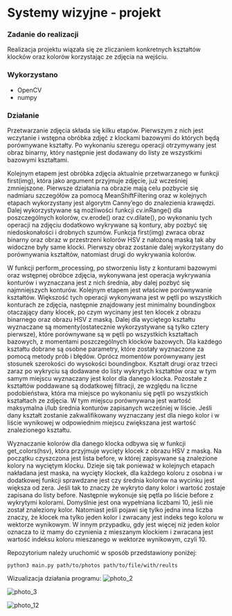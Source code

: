 # Systemy wizyjne - projekt
### Zadanie do realizacji
Realizacja projektu wiązała się ze zliczaniem konkretnych kształtów klocków oraz kolorów korzystając ze zdjęcia na wejściu.

### Wykorzystano
- OpenCV
- numpy

### Działanie
Przetwarzanie zdjęcia składa się kilku etapów. Pierwszym z nich jest wczytanie i wstępna obróbka
zdjęć z klockami bazowymi do których będą porównywane kształty. Po wykonaniu szeregu operacji
otrzymywany jest obraz binarny, który następnie jest dodawany do listy ze wszystkimi bazowymi
kształtami.

Kolejnym etapem jest obróbka zdjęcia aktualnie przetwarzanego w funkcji first(img), która jako
argument przyjmuje zdjęcie, już wcześniej zmniejszone. Pierwsze działania na obrazie mają celu pozbycie
się nadmiaru szczegółów za pomocą MeanShiftFiltering oraz w kolejnych etapach wykorzystany jest
algorytm Canny’ego do znalezienia krawędzi. Dalej wykorzystywane są możliwości funkcji cv.inRange()
dla poszczególnych kolorów, cv.erode() oraz cv.dilate(), po wykonaniu tych operacji na zdjęciu dodatkowo
wykrywane są kontury, aby pozbyć się niedoskonałości i drobnych szumów. Funkcja first(img) zwraca
obraz binarny oraz obraz w przestrzeni kolorów HSV z nałożoną maską tak aby widoczne były same
klocki. Pierwszy obraz zostanie dalej wykorzystany do porównywania kształtów, natomiast drugi do
wykrywania kolorów.

W funkcji perform_processing, po stworzeniu listy z konturami bazowymi oraz wstępnej obróbce
zdjęcia, wykonywana jest operacja wykrywania konturów i wyznaczana jest z nich średnia, aby dalej
pozbyć się najmniejszych konturów. Kolejnym etapem jest właściwe porównywanie kształtów. Większość
tych operacji wykonywana jest w pętli po wszystkich konturach ze zdjęcia, następnie znajdowany
jest minimalny boundingbox otaczający dany klocek, po czym wycinany jest ten klocek z obrazu
binarnego oraz obrazu HSV z maską. Dalej dla wyciętego kształtu wyznaczane są momenty(ostatecznie
wykorzystywane są tylko cztery pierwsze), które porównywane są w pętli po wszystkich kształtach
bazowych, z momentami poszczególnych klocków bazowych. Dla każdego kształtu dobrane są osobne
parametry, które zostały wyznaczone za pomocą metody prób i błędów. Oprócz momentów porównywany
jest stosunek szerokości do wysokości boundingbox. Kształt drugi oraz trzeci zaraz po wykryciu są
dodawane do listy wykrytych kształtów oraz w tym samym miejscu wyznaczany jest kolor dla danego
klocka. Pozostałe z kształtów poddawane są dodatkowej filtracji, ze względu na liczne podobieństwa, która
ma miejsce po wykonaniu się pętli po wszystkich kształtach ze zdjęcia. W tym miejscu porównywana jest
wartość maksymalna i/lub średnia konturów zapisanych wcześniej w liście. Jeśli dany kształt zostanie
zakwalifikowany wyznaczany jest dla niego kolor i w liście wynikowej w odpowiednim miejscu zwiększana
jest wartość znalezionego kształtu.

Wyznaczanie kolorów dla danego klocka odbywa się w funkcji get_colors(hsv), która przyjmuje wycięty
klocek z obrazu HSV z maską. Na początku czyszczona jest lista before, w której zapisywane są znalezione
kolory na wyciętym klocku. Dzieje się tak ponieważ w kolejnych etapach nakładana jest maska, na wycięty
klockek, dla każdego koloru z osobna i w dodatkowej funkcji sprawdzane jest czy średnia kolorów na
wycinku jest większa od zera. Jeśli tak to znaczy że wykryto dany kolor i wartość zostaje zapisana
do listy before. Następnie wykonuje się pętla po liście before z wykrytymi kolorami. Domyślnie jest ona
wypełniana liczbami 10, jeśli nie został znaleziony kolor. Natomiast jeśli pojawi się tylko jedna inna liczba
znaczy, że klocek ma tylko jeden kolor i zwracany jest indeks tego koloru w wektorze wynikowym. W
innym przypadku, gdy jest więcej niż jeden kolor oznacza to iż mamy do czynienia z mieszanym klockiem
i zwracana jest wartość indeksu koloru mieszanego w wektorze wynikowym, czyli 10.

Repozytorium należy uruchomić w sposób przedstawiony poniżej:
```
python3 main.py path/to/photos path/to/file/with/reults
```
Wizualizacja działania programu:
![photo_2](https://github.com/joannawalowska/counting_blocks/assets/147088977/8e47f4b0-7cfd-4eea-acdd-63b2ade6783f)

![photo_3](https://github.com/joannawalowska/counting_blocks/assets/147088977/1245a359-af78-4026-a9fe-83eea7e81534)

![photo_12](https://github.com/joannawalowska/counting_blocks/assets/147088977/97f2195b-580b-4cca-a83e-e828ebe80501)
